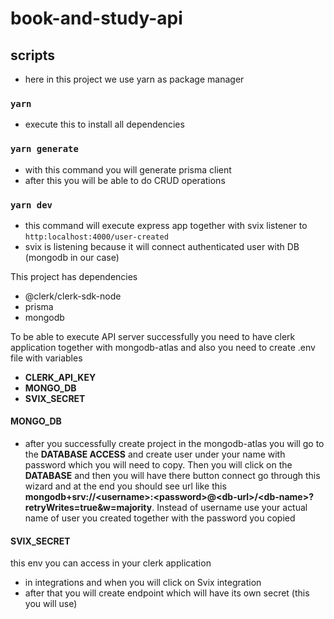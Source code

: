 # book-and-study-api

## scripts

- here in this project we use yarn as package manager

### `yarn`

- execute this to install all dependencies

### `yarn generate`

- with this command you will generate prisma client
- after this you will be able to do CRUD operations

### `yarn dev`

- this command will execute express app together with svix listener to `http:localhost:4000/user-created`
- svix is listening because it will connect authenticated user with DB (mongodb in our case)

This project has dependencies

- @clerk/clerk-sdk-node
- prisma
- mongodb

To be able to execute API server successfully you need to have clerk application together with mongodb-atlas and also you need to create .env file with variables

- **CLERK_API_KEY**
- **MONGO_DB**
- **SVIX_SECRET**

#### MONGO_DB

- after you successfully create project in the mongodb-atlas you will go to the **DATABASE ACCESS** and create user under your name with password which you will need to copy. Then you will click on the **DATABASE** and then you will have there button connect go through this wizard and at the end you should see url like this **mongodb+srv://\<username>:\<password>@\<db-url>/\<db-name>?retryWrites=true&w=majority**. Instead of username use your actual name of user you created together with the password you copied

#### SVIX_SECRET

this env you can access in your clerk application

- in integrations and when you will click on Svix integration
- after that you will create endpoint which will have its own secret (this you will use)
